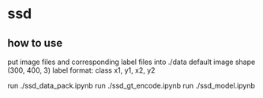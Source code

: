 # ssd
## how to use
put image files and corresponding label files into ./data
default image shape (300, 400, 3)
label format: 
  class
  x1, y1, x2, y2
  
run ./ssd_data_pack.ipynb
run ./ssd_gt_encode.ipynb
run ./ssd_model.ipynb
